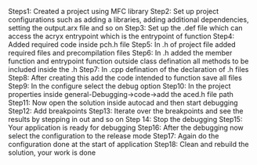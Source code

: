 Steps1: Created a project using MFC library
Step2: Set up project configurations such as adding a libraries, adding additional dependencies, setting the output.arx file and so on
Step3: Set up the .def file which can access the acryx entrypoint which is the entrypoint of function 
Step4: Added required code inside pch.h file 
Step5: In .h of project file added required files and precompilation files 
Step6: In .h added the member function and entrypoint function outside class defination all methods to be included inside the .h 
Step7: In .cpp defination of the declaration of .h files
Step8: After creating this add the code intended to function save all files
Step9: In the configure select the debug option 
Step10: In the project properties inside general-Debugging->code->add the aced.h file path
Step11: Now open the solution inside autocad and then start debugging
Step12: Add breakpoints
Step13: Iterate over the breakpoints and see the results by stepping in out and so on
Step 14: Stop the debugging
Step15: Your application is ready for debugging
Step16: After the debugging now select the configuration to the release mode
Step17: Again do the configuration done at the start of application
Step18: Clean and rebuild the solution, your work is done

